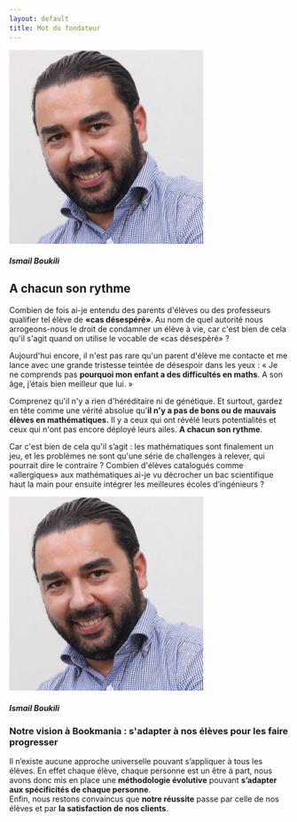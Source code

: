 ```yaml
---
layout: default
title: Mot du fondateur
---
```

<main id="qui-sommes-nous">

  <section class="container mt-4 mt-sm-5 pt-5 pb-2">
<!--     <div class="mt-4">
      <h1 class="font-weight-normal">
        <strong>Mot du fondateur</strong>
      </h1>
    </div> -->
    <div class="row mt-3 mt-sm-4">
      <div class="col-12 d-md-none text-center mt-4 mb-3">
        <img src="assets/images/ismail.jpg" class="w-100" alt="Ismail Boukili" style="max-width: 350px;">
        <h5 class="mt-3">
          <strong class="font-weight-bold">Ismail Boukili</strong>
        </h5>
      </div>
      <div class="col-12 col-md-7 col-xl-8 mb-4">
        <h1 class="pb-2 d-none d-md-block font-weight-normal">
          <strong>A chacun son rythme</strong>
        </h1>
        <p class="pr-xl-5 pr-lg-2">
          Combien de fois ai-je entendu des parents d'élèves ou des professeurs qualifier tel élève de <strong>«cas désespéré»</strong>. Au nom de quel autorité nous arrogeons-nous le droit de condamner un élève à vie, car c'est bien de cela qu'il s'agit quand on utilise le vocable de «cas désespéré» ?
        </p>
        <p>
          Aujourd'hui encore, il n'est pas rare qu'un parent d'élève me contacte et me lance avec une grande tristesse teintée de désespoir dans les yeux : « Je ne comprends pas <strong>pourquoi mon enfant a des difficultés en maths</strong>. A son âge, j’étais bien meilleur que lui. »
        </p>
        <p>
          Comprenez qu'il n'y a rien d'héréditaire ni de génétique. Et surtout, gardez en tête comme une vérité absolue qu'<strong>il n'y a pas de bons ou de mauvais élèves en mathématiques.</strong>
          Il y a ceux qui ont révélé leurs potentialités et ceux qui n'ont pas encore déployé leurs ailes. <strong>A chacun son rythme</strong>.
        </p>
        <p>
          Car c'est bien de cela qu'il s’agit : les mathématiques sont finalement un jeu, et les problèmes ne sont qu'une série de challenges à relever, qui pourrait dire le contraire ? Combien d'élèves catalogués comme «allergiques» aux mathématiques ai-je vu décrocher un bac scientifique haut la main pour ensuite intégrer les meilleures écoles d’ingénieurs ?
        </p>
      </div>
      <div class="d-none d-md-block d-lg-block d-xl-block col-md-5 col-xl-4 text-center">
        <img src="assets/images/ismail.jpg" class="w-100" alt="Ismail Boukili" style="max-width: 350px;">
        <h5 class="mt-3">
          <strong class="font-weight-bold">Ismail Boukili</strong>
        </h5>
      </div>
    </div>
  </section>

  <section class="pt-5 pb-5 blue-grey lighten-5">
    <div class="container">
      <h3 class="font-weight-normal mb-4">
        <strong>Notre vision à Bookmania :</strong> s'adapter à nos élèves pour les faire progresser
      </h3>
      <p data-aos="fade-up">
        Il n’existe aucune approche universelle pouvant s’appliquer à tous les élèves. En effet chaque élève, chaque personne est un être à part, nous avons donc mis en place une <strong>méthodologie évolutive</strong> pouvant <strong>s’adapter aux spécificités de
        chaque personne</strong>.<br>Enfin, nous restons convaincus que <strong>notre réussite</strong> passe par celle de nos élèves et par <strong>la satisfaction de nos clients</strong>.
      </p>
    </div>
  </section>

</main>


